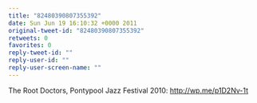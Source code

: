 ```yaml
---
title: "82480390807355392"
date: Sun Jun 19 16:10:32 +0000 2011
original-tweet-id: "82480390807355392"
retweets: 0
favorites: 0
reply-tweet-id: ""
reply-user-id: ""
reply-user-screen-name: ""
---
```

The Root Doctors, Pontypool Jazz Festival 2010: http://wp.me/p1D2Nv-1t
